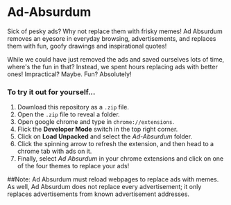 # Ad-Absurdum

Sick of pesky ads? Why not replace them with frisky memes! Ad Absurdum removes an eyesore in everyday browsing, advertisements, and replaces them with fun, goofy drawings and inspirational quotes!

While we could have just removed the ads and saved ourselves lots of time, where's the fun in that? Instead, we spent hours replacing ads with better ones! Impractical? Maybe. Fun? Absolutely!

### To try it out for yourself...
1) Download this repository as a `.zip` file.
2) Open the `.zip` file to reveal a folder.
3) Open google chrome and type in `chrome://extensions`.
4) Flick the **Developer Mode** switch in the top right corner.
5) Click on **Load Unpacked** and select the *Ad-Absurdum* folder.
6) Click the spinning arrow to refresh the extension, and then head to a chrome tab with ads on it.
7) Finally, select *Ad Absurdum* in your chrome extensions and click on one of the four themes to replace your ads!

##Note: Ad Absurdum must reload webpages to replace ads with memes. As well, Ad Absurdum does not replace every advertisement; it only replaces advertisements from known advertisement addresses.
